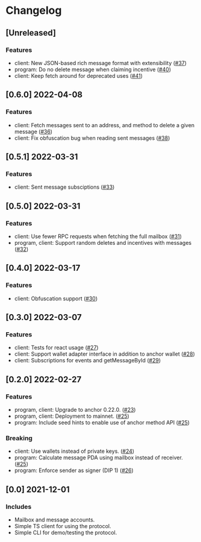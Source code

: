# Changelog

## [Unreleased]

### Features

* client: New JSON-based rich message format with extensibility ([#37](https://github.com/usedispatch/pull/37))
* program: Do no delete message when claiming incentive ([#40](https://github.com/usedispatch/pull/40))
* client: Keep fetch around for deprecated uses ([#41](https://github.com/usedispatch/msg/pull/41))

## [0.6.0] 2022-04-08

### Features

* client: Fetch messages sent to an address, and method to delete a given message ([#36](https://github.com/usedispatch/pull/36))
* client: Fix obfuscation bug when reading sent messages ([#38](https://github.com/usedispatch/msg/pull/38))

## [0.5.1] 2022-03-31

### Features

* client: Sent message subsciptions ([#33](https://github.com/usedispatch/msg/pull/33))

## [0.5.0] 2022-03-31

### Features

* client: Use fewer RPC requests when fetching the full mailbox ([#31](https://github.com/usedispatch/msg/pull/31))
* program, client: Support random deletes and incentives with messages ([#32](https://github.com/usedispatch/msg/pull/32))

## [0.4.0] 2022-03-17

### Features

* client: Obfuscation support ([#30](https://github.com/usedispatch/msg/pull/30))

## [0.3.0] 2022-03-07

### Features

* client: Tests for react usage ([#27](https://github.com/usedispatch/msg/pull/27))
* client: Support wallet adapter interface in addition to anchor wallet ([#28](https://github.com/usedispatch/msg/pull/28))
* client: Subscriptions for events and getMessageById ([#29](https://github.com/usedispatch/msg/pull/29))

## [0.2.0] 2022-02-27

### Features

* program, client: Upgrade to anchor 0.22.0. ([#23](https://github.com/usedispatch/msg/pull/23))
* program, client: Deployment to mainnet. ([#25](https://github.com/usedispatch/msg/pull/25))
* program: Include seed hints to enable use of anchor method API ([#25](https://github.com/usedispatch/msg/pull/25))

### Breaking

* client: Use wallets instead of private keys. ([#24](https://github.com/usedispatch/msg/pull/24))
* program: Calculate message PDA using mailbox instead of receiver. ([#25](https://github.com/usedispatch/msg/pull/25))
* program: Enforce sender as signer (DIP 1) ([#26](https://github.com/usedispatch/msg/pull/26))

## [0.0] 2021-12-01

### Includes

* Mailbox and message accounts.
* Simple TS client for using the protocol.
* Simple CLI for demo/testing the protocol.
